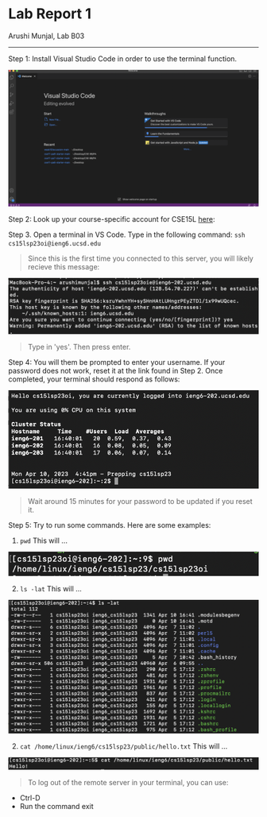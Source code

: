 # Lab Report 1
Arushi Munjal, Lab B03

---

Step 1: Install Visual Studio Code in order to use the terminal function.

![Image](https://github.com/arushimunjal/cse15l-lab-reports/blob/main/installl-vs-code.png)

Step 2: Look up your course-specific account for CSE15L [here](https://sdacs.ucsd.edu/~icc/index.php):

Step 3. Open a terminal in VS Code. Type in the following command: `ssh cs15lsp23oi@ieng6.ucsd.edu`

> Since this is the first time you connected to this server, you will likely recieve this message:

![Image](https://github.com/arushimunjal/cse15l-lab-reports/blob/main/authenticity-of-host.png)

> Type in 'yes'. Then press enter.

Step 4: You will them be prompted to enter your username. If your password does not work, reset it at the link found in Step 2. Once completed, your terminal should respond as follows:

![Image](https://github.com/arushimunjal/cse15l-lab-reports/blob/main/correct-output.png)

> Wait around 15 minutes for your password to be updated if you reset it.

Step 5: Try to run some commands. Here are some examples:

1. `pwd` This will ...

![Image](https://github.com/arushimunjal/cse15l-lab-reports/blob/main/pwd.png)

2. `ls -lat` This will ...

![Image](https://github.com/arushimunjal/cse15l-lab-reports/blob/main/ls%20-lat.png)

2. `cat /home/linux/ieng6/cs15lsp23/public/hello.txt` This will ...

![Image](https://github.com/arushimunjal/cse15l-lab-reports/blob/main/cat.png)


> To log out of the remote server in your terminal, you can use:

- Ctrl-D
- Run the command exit
